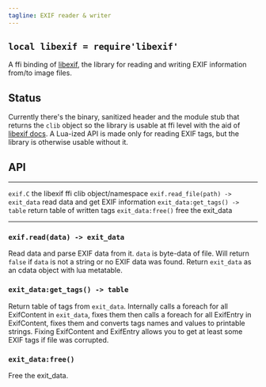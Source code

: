 ```yaml
---
tagline: EXIF reader & writer
---
```


## `local libexif = require'libexif'`

A ffi binding of [libexif][libexif site], the library for reading and writing
EXIF information from/to image files.

## Status

Currently there's the binary, sanitized header and the module stub that
returns the `clib` object so the library is usable at ffi level with the aid
of [libexif docs]. A Lua-ized API is made only for reading EXIF tags, but
the library is otherwise usable without it.

## API

------------------------------------ -----------------------------------------
`exif.C`                             the libexif ffi clib object/namespace
`exif.read_file(path) -> exit_data`  read data and get EXIF information
`exit_data:get_tags() -> table`      return table of written tags
`exit_data:free()`                   free the exit_data
------------------------------------ -----------------------------------------

### `exif.read(data) -> exit_data`

Read data and parse EXIF data from it.
`data` is byte-data of file.
Will return `false` if `data` is not a string or no EXIF data was found.
Return `exit_data` as an cdata object with lua metatable.

### `exit_data:get_tags() -> table`

Return table of tags from `exit_data`.
Internally calls a foreach for all ExifContent in `exit_data`, fixes them then calls a foreach for all ExifEntry in ExifContent, fixes them and converts tags names and values to printable strings.
Fixing ExifContent and ExifEntry allows you to get at least some EXIF tags if file was corrupted.

### `exit_data:free()`

Free the exit_data.

[libexif site]:   http://libexif.sourceforge.net/
[libexif docs]:   http://libexif.sourceforge.net/api/
